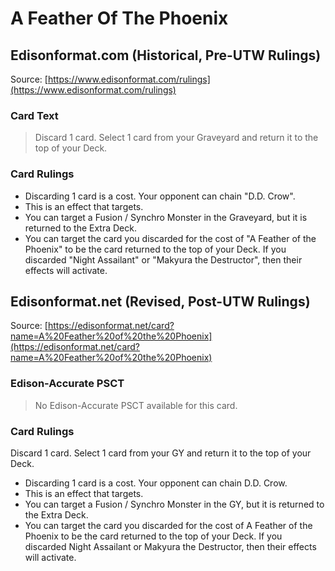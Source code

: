 # A Feather Of The Phoenix

## Edisonformat.com (Historical, Pre-UTW Rulings)

Source: [https://www.edisonformat.com/rulings](https://www.edisonformat.com/rulings)

### Card Text

> Discard 1 card. Select 1 card from your Graveyard and return it to the top of your Deck.

### Card Rulings

*   Discarding 1 card is a cost. Your opponent can chain "D.D. Crow".
*   This is an effect that targets.
*   You can target a Fusion / Synchro Monster in the Graveyard, but it is returned to the Extra Deck.
*   You can target the card you discarded for the cost of "A Feather of the Phoenix" to be the card returned to the top of your Deck. If you discarded "Night Assailant" or "Makyura the Destructor", then their effects will activate.

## Edisonformat.net (Revised, Post-UTW Rulings)

Source: [https://edisonformat.net/card?name=A%20Feather%20of%20the%20Phoenix](https://edisonformat.net/card?name=A%20Feather%20of%20the%20Phoenix)

### Edison-Accurate PSCT

> No Edison-Accurate PSCT available for this card.

### Card Rulings

Discard 1 card. Select 1 card from your GY and return it to the top of your Deck.
*   Discarding 1 card is a cost. Your opponent can chain D.D. Crow.
*   This is an effect that targets.
*   You can target a Fusion / Synchro Monster in the GY, but it is returned to the Extra Deck.
*   You can target the card you discarded for the cost of A Feather of the Phoenix to be the card returned to the top of your Deck. If you discarded Night Assailant or Makyura the Destructor, then their effects will activate.
            